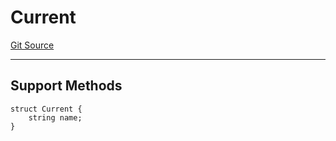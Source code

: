 # Current
[Git Source](https://github.com/metacontract/mc/blob/main/src/devkit/registry/context/Current.sol)

---------------------
Support Methods
-----------------------


```solidity
struct Current {
    string name;
}
```

